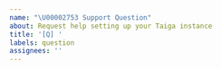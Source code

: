 ```yaml
---
name: "\U00002753 Support Question"
about: Request help setting up your Taiga instance
title: '[Q] '
labels: question
assignees: ''
---
```

<!--
  Please, check the official documentation(https://docs.taiga.io) and our resources site(https://resources.taiga.io/) and FAQs(https://resources.taiga.io/faqs/) they may have the solution to your question.

  Describe your question with as many detail as possible to make it easier for anyone to help. If you share any configuration, please, ensure you redact all your credentials.
 -->



